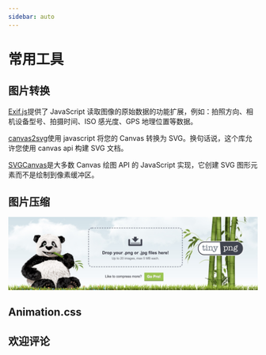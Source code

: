 ```yaml
---
sidebar: auto
---
```


# 常用工具

## 图片转换

<ClientOnly>
  <base64Canvas/>
</ClientOnly>

[Exif.js](http://code.ciaoca.com/javascript/exif-js/)提供了 JavaScript 读取图像的原始数据的功能扩展，例如：拍照方向、相机设备型号、拍摄时间、ISO 感光度、GPS 地理位置等数据。

[canvas2svg](https://github.com/gliffy/canvas2svg)使用 javascript 将您的 Canvas 转换为 SVG。换句话说，这个库允许您使用 canvas api 构建 SVG 文档。

[SVGCanvas](http://svgkit.sourceforge.net/SVGCanvas.html)是大多数 Canvas 绘图 API 的 JavaScript 实现，它创建 SVG 图形元素而不是绘制到像素缓冲区。

## 图片压缩

[![上传图片](./tinypng.jpg)](https://tinypng.com/)

## Animation.css

<ClientOnly>
  <animation/>
</ClientOnly>

## 欢迎评论

<!-- 评论 -->
<ClientOnly>
  <livere/>
</ClientOnly>
